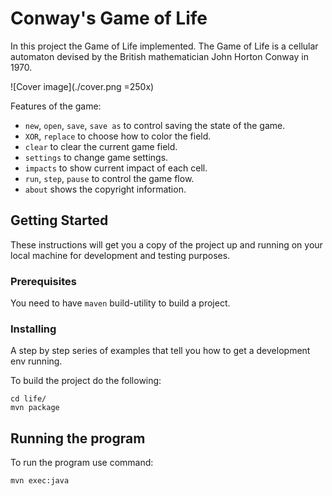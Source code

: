 # Conway's Game of Life

In this project the Game of Life implemented. The Game of Life is a cellular automaton devised by the British mathematician John Horton Conway in 1970.

![Cover image](./cover.png =250x)

Features of the game:
- ```new```, ```open```, ```save```, ```save as``` to control saving the state of the game.
- ```XOR```, ```replace``` to choose how to color the field.
- ```clear``` to clear the current game field.
- ```settings``` to change game settings.
- ```impacts``` to show current impact of each cell.
- ```run```, ```step```, ```pause``` to control the game flow.
- ```about``` shows the copyright information.

## Getting Started

These instructions will get you a copy of the project up and running on your local machine for development and testing purposes.

### Prerequisites

You need to have ```maven``` build-utility to build a project.

### Installing

A step by step series of examples that tell you how to get a development env running.

To build the project do the following:

```
cd life/
mvn package
```

## Running the program

To run the program use command:

```
mvn exec:java
```
